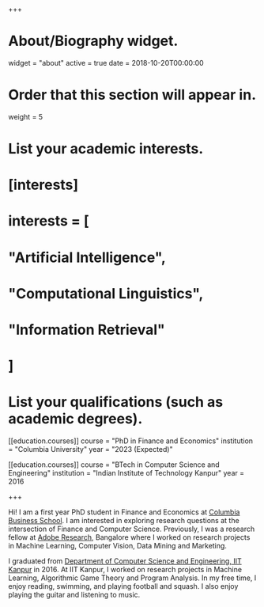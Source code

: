 +++
# About/Biography widget.
widget = "about"
active = true
date = 2018-10-20T00:00:00

# Order that this section will appear in.
weight = 5

# List your academic interests.
# [interests]
#   interests = [
#     "Artificial Intelligence",
#     "Computational Linguistics",
#     "Information Retrieval"
#   ]

# List your qualifications (such as academic degrees).
[[education.courses]]
  course = "PhD in Finance and Economics"
  institution = "Columbia University"
  year = "2023 (Expected)"

[[education.courses]]
  course = "BTech in Computer Science and Engineering"
  institution = "Indian Institute of Technology Kanpur"
  year = 2016
 
+++

Hi! I am a first year PhD student in Finance and Economics at [Columbia Business School](https://www8.gsb.columbia.edu). I am interested in exploring research questions at the intersection of Finance and Computer Science. Previously, I was a research fellow at [Adobe Research](https://research.adobe.com), Bangalore where I worked on research projects in Machine Learning, Computer Vision, Data Mining and Marketing.

I graduated from [Department of Computer Science and Engineering, IIT Kanpur](https://www.cse.iitk.ac.in) in 2016. At IIT Kanpur, I worked on research projects in Machine Learning, Algorithmic Game Theory and Program Analysis. In my free time, I enjoy reading, swimming, and playing football and squash. I also enjoy playing the guitar and listening to music.
